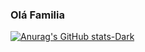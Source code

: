 ### Olá Familia

[![Anurag's GitHub stats-Dark](https://github-readme-stats.vercel.app/api?username=anuraghazra&show_icons=true&theme=gotham#gh-dark-mode-only)](https://github.com/anuraghazra/github-readme-stats#gh-dark-mode-only)
